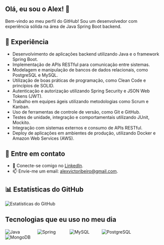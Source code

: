 ## Olá, eu sou o Alex! 👋

Bem-vindo ao meu perfil do GitHub! Sou um desenvolvedor com experiência sólida na área de Java Spring Boot backend.

## 🔭 Experiência

- Desenvolvimento de aplicações backend utilizando Java e o framework Spring Boot.
- Implementação de APIs RESTful para comunicação entre sistemas.
- Modelagem e manipulação de bancos de dados relacionais, como PostgreSQL e MySQL.
- Utilização de boas práticas de programação, como Clean Code e princípios de SOLID.
- Autenticação e autorização utilizando Spring Security e JSON Web Tokens (JWT).
- Trabalho em equipes ágeis utilizando metodologias como Scrum e Kanban.
- Uso de ferramentas de controle de versão, como Git e GitHub.
- Testes de unidade, integração e comportamentais utilizando JUnit, Mockito.
- Integração com sistemas externos e consumo de APIs RESTful.
- Deploy de aplicações em ambientes de produção, utilizando Docker e Amazon Web Services (AWS).

## 💬 Entre em contato

- 💼 Conecte-se comigo no [LinkedIn](https://www.linkedin.com/in/alex-victor-java).
- 📫 Envie-me um email: alexvictoribeiro@gmail.com.

## 📊 Estatísticas do GitHub

![Estatísticas do GitHub](https://github-readme-stats.vercel.app/api?username=Alex-victor-dev&show_icons=true&count_private=true&theme=dark)

## Tecnologias que eu uso no meu dia

<div style="display: inline-block; width: 100px;">
  <img align="center" alt="Java" src="https://img.shields.io/badge/Java-ED8B00?style=for-the-badge&logo=openjdk&logoColor=white">
</div>

<div style="display: inline-block; width: 100px;">
  <img align="center" alt="Spring" src="https://img.shields.io/badge/Spring-6DB33F?style=for-the-badge&logo=spring&logoColor=white">
</div>

<div style="display: inline-block; width: 100px;">
  <img align="center" alt="MySQL" src="https://img.shields.io/badge/MySQL-00000F?style=for-the-badge&logo=mysql&logoColor=white">
</div>

<div style="display: inline-block; width: 100px;">
  <img align="center" alt="PostgreSQL" src="https://img.shields.io/badge/PostgreSQL-316192?style=for-the-badge&logo=postgresql&logoColor=white">
</div>

<div style="display: inline-block; width: 100px;">
  <img align="center" alt="MongoDB" src="https://img.shields.io/badge/MongoDB-4EA94B?style=for-the-badge&logo=mongodb&logoColor=white">
</div>

<div style="display: inline-block;

        
        
